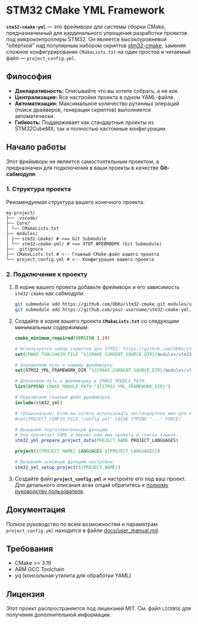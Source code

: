 # STM32 CMake YML Framework

**`stm32-cmake-yml`** — это фреймворк для системы сборки CMake, предназначенный для кардинального упрощения разработки проектов под микроконтроллеры STM32. Он является высокоуровневой "оберткой" над популярным набором скриптов [stm32-cmake](https://github.com/ObKo/stm32-cmake), заменяя сложное конфигурирование `CMakeLists.txt` на один простой и читаемый файл — `project_config.yml`.

## Философия

* **Декларативность:** Описывайте *что* вы хотите собрать, а не *как*.
* **Централизация:** Все настройки проекта в одном YAML-файле.
* **Автоматизация:** Максимальное количество рутинных операций (поиск драйверов, генерация скриптов) выполняется автоматически.
* **Гибкость:** Поддерживает как стандартные проекты из STM32CubeMX, так и полностью кастомные конфигурации.

## Начало работы

Этот фреймворк не является самостоятельным проектом, а предназначен для подключения в ваши проекты в качестве **Git-сабмодуля**.

### 1. Структура проекта

Рекомендуемая структура вашего конечного проекта:

```
my-project/
├── .vscode/
├── Core/
│ └── CMakeLists.txt
├── modules/
│ ├── stm32-cmake/ # <== Git Submodule
│ └── stm32-cmake-yml/ # <== ЭТОТ ФРЕЙМВОРК (Git Submodule)
├── .gitignore
├── CMakeLists.txt # <-- Главный CMake-файл вашего проекта
└── project_config.yml # <-- Конфигурация вашего проекта
```

### 2. Подключение к проекту

1. В корне вашего проекта добавьте фреймворк и его зависимость `stm32-cmake` как сабмодули:

    ```bash
    git submodule add https://github.com/ObKo/stm32-cmake.git modules/stm32-cmake
    git submodule add https://github.com/your-username/stm32-cmake-yml.git modules/stm32-cmake-yml
    ```

2. Создайте в корне вашего проекта **`CMakeLists.txt`** со следующим минимальным содержимым:

    ```cmake
    cmake_minimum_required(VERSION 3.19)

    # Используется набор скриптов для STM32: https://github.com/ObKo/stm32-cmake
    set(CMAKE_TOOLCHAIN_FILE "${CMAKE_CURRENT_SOURCE_DIR}/modules/stm32-cmake/cmake/stm32_gcc.cmake")

    # Определяем путь к нашему фреймворку.
    set(STM32_YML_FRAMEWORK_DIR "${CMAKE_CURRENT_SOURCE_DIR}/modules/stm32-cmake-yml")

    # Добавляем путь к фреймворку в CMAKE_MODULE_PATH.
    list(APPEND CMAKE_MODULE_PATH "${STM32_YML_FRAMEWORK_DIR}")

    # Подключаем главный файл фреймворка.
    include(stm32_yml)

    # (Опционально) Если вы хотите использовать нестандартное имя для конфига.
    #set(PROJECT_CONFIG_FILE "config.yml" CACHE STRING "..." FORCE)

    # Вызываем подготовительную функцию.
    # Она прочитает YAML и вернет нам имя проекта и список языков.
    stm32_yml_prepare_project_data(PROJECT_NAME PROJECT_LANGUAGES)

    project(${PROJECT_NAME} LANGUAGES ${PROJECT_LANGUAGES})

    # Вызываем основную функцию настройки.
    stm32_yml_setup_project(${PROJECT_NAME})
    ```

3. Создайте файл **`project_config.yml`** и настройте его под ваш проект. Для детального описания всех опций обратитесь к [полному руководству пользователя](docs/user_manual.md).

## Документация

Полное руководство по всем возможностям и параметрам `project_config.yml` находится в файле [docs/user_manual.md](docs/user_manual.md).

## Требования

* CMake >= 3.19
* ARM GCC Toolchain
* yq (консольная утилита для обработки YAML)

## Лицензия

Этот проект распространяется под лицензией MIT. См. файл `LICENSE` для получения дополнительной информации.

